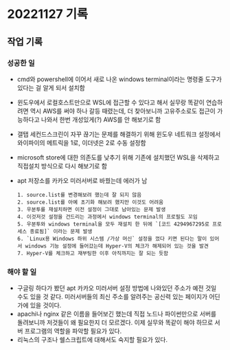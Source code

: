 # 20221127 기록
## 작업 기록
### 성공한 일
- cmd와 powershell에 이어서 새로 나온 windows terminal이라는 명령줄 도구가 있다는 걸 알게 되서 설치함

- 윈도우에서 로컬호스트만으로 WSL에 접근할 수 있다고 해서 실무랑 똑같이 연습하려면 역시 AWS를 써야 하나 갈등 때렸는데, 더 찾아보니까 고유주소로도 접근이 가능하다고 나와서 한번 개성있게(?) AWS를 안 해보기로 함

- 갤탭 세컨드스크린이 자꾸 끊기는 문제를 해결하기 위해 윈도우 네트워크 설정에서 와이파이의 메트릭을 1로, 이더넷은 2로 수동 설정함

- microsoft store에 대한 의존도를 낮추기 위해 기존에 설치했던 WSL을 삭제하고 직접설치 방식으로 다시 해보기로 함

- apt 저장소를 카카오 미러서버로 바꿨는데 에러가 남
  ```
  1. source.list를 변경해보려 했는데 잘 되지 않음
  2. source.list를 아예 초기화 해보려 했지만 이것도 어려움
  3. 우분투를 재설치하면 이전 설정이 그대로 남아있는 문제 발생
  4. 이것저것 설정을 건드리는 과정에서 windows terminal의 프로필도 꼬임
  5. 우분투와 windows terminal을 모두 재설치 한 뒤에 `[코드 4294967295로 프로세스 종료됨]` 이라는 문제 발생
  6. `Linux용 Windows 하위 시스템 /가상 머신` 설정을 껐다 키면 된다는 말이 있어서 windows 기능 설정에 들어갔는데 Hyper-V의 체크가 해제되어 있는 것을 발견
  7. Hyper-V를 체크하고 재부팅한 이후 아직까지는 잘 되는 듯함
  ```

### 해야 할 일
- 구글링 하다가 봤던 apt 카카오 미러서버 설정 방법에 나와있던 주소가 예전 것일 수도 있을 것 같다. 미러서버들의 최신 주소를 알려주는 공신력 있는 페이지가 어딘가에 있을 것이다.
- apachi나 nginx 같은 이름을 들어보긴 했는데 직접 노드나 파이썬만으로 서버를 돌려보니까 저것들이 왜 필요한지 더 모르겠다. 이제 실무와 똑같이 해야 하므로 서버 프로그램의 역할을 파악할 필요가 있다.
- 리눅스의 구조나 쉘스크립트에 대해서도 숙지할 필요가 있다.